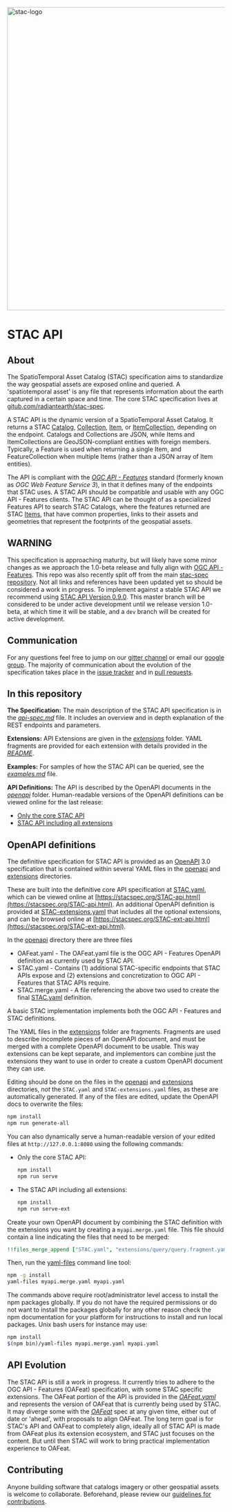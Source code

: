 <img src="https://github.com/radiantearth/stac-site/raw/master/images/logo/stac-030-long.png" alt="stac-logo" width="700"/>

# STAC API

## About

The SpatioTemporal Asset Catalog (STAC) specification aims to standardize the way geospatial assets are exposed online and queried. 
A 'spatiotemporal asset' is any file that represents information about the earth captured in a certain space and 
time. The core STAC specification lives at [gitub.com/radiantearth/stac-spec](https://github.com/radiantearth/stac-spec).

A STAC API is the dynamic version of a SpatioTemporal Asset Catalog. It returns a STAC [Catalog](https://github.com/radiantearth/stac-spec/tree/master/catalog-spec/catalog-spec.md), 
[Collection](https://github.com/radiantearth/stac-spec/tree/master/collection-spec/collection-spec.md), [Item](https://github.com/radiantearth/stac-spec/tree/master/item-spec/item-spec.md), 
or [ItemCollection](./stac-spec/item-spec/itemcollection-spec.md), depending on the endpoint.
Catalogs and Collections are JSON, while Items and ItemCollections are GeoJSON-compliant entities with foreign members.  
Typically, a Feature is used when returning a single Item, and FeatureCollection when multiple Items (rather than a JSON array of Item entities).

The API is compliant with the *[OGC API - Features](http://docs.opengeospatial.org/is/17-069r3/17-069r3.html)* standard 
(formerly known as *OGC Web Feature Service 3*), in that it defines many of the endpoints that STAC uses. A STAC API should be 
compatible and usable with any OGC API - Features clients. The STAC API can be thought of as a specialized Features API 
to search STAC Catalogs, where the features returned are STAC [Items](https://github.com/radiantearth/stac-spec/tree/master/item-spec/item-spec.md), 
that have common properties, links to their assets and geometries that represent the footprints of the geospatial assets.

## WARNING

This specification is approaching maturity, but will likely have some minor changes as we approach the 1.0-beta release and 
fully align with [OGC API - Features](http://docs.opengeospatial.org/is/17-069r3/17-069r3.html). This repo was also recently 
split off from the main [stac-spec repository](https://github.com/radiantearth/stac-spec). Not all links and references have 
been updated yet so should be considered a work in progress. To implement against a stable STAC API we recommend using 
[STAC API Version 0.9.0](https://github.com/radiantearth/stac-spec/tree/v0.9.0/api-spec). This master branch will be 
considered to be under active development until we release version 1.0-beta, at which time it will be stable, and a `dev` 
branch will be created for active development.

## Communication

For any questions feel free to jump on our [gitter channel](https://gitter.im/SpatioTemporal-Asset-Catalog/Lobby) or email 
our [google group](https://groups.google.com/forum/#!forum/stac-spec). The majority of communication about the evolution of 
the specification takes place in the [issue tracker](https://github.com/radiantearth/stac-api-spec/issues) and in 
[pull requests](https://github.com/radiantearth/stac-api-spec/pulls).

## In this repository

**The Specification:** The main description of the STAC API specification is in the *[api-spec.md](api-spec.md)* file.
It includes an overview and in depth explanation of the REST endpoints and parameters.

**Extensions:** API Extensions are given in the *[extensions](extensions/)* folder.
YAML fragments are provided for each extension with details provided in the *[README](extensions/README.md)*.

**Examples:** For samples of how the STAC API can be queried, see the *[examples.md](examples.md)* file.

**API Definitions:** The API is described by the OpenAPI documents in the *[openapi](openapi/)* folder.
Human-readable versions of the OpenAPI definitions can be viewed online for the last release:
- [Only the core STAC API](https://stacspec.org/STAC-api.html) 
- [STAC API including all extensions](https://stacspec.org/STAC-ext-api.html)

## OpenAPI definitions

The definitive specification for STAC API is provided as an [OpenAPI](http://openapis.org/) 3.0 specification that is
contained within several YAML files in the [openapi](openapi/) and [extensions](extensions/) directories.

These are built into the definitive core API specification at [STAC.yaml](STAC.yaml), which can be viewed online at 
[https://stacspec.org/STAC-api.html](https://stacspec.org/STAC-api.html). An additional OpenAPI definition is provided at 
[STAC-extensions.yaml](STAC-extensions.yaml) that includes all the optional extensions, and can be browsed online at
[https://stacspec.org/STAC-ext-api.html](https://stacspec.org/STAC-ext-api.html).

In the [openapi](openapi/) directory there are three files

- OAFeat.yaml - The OAFeat.yaml file is the OGC API - Features OpenAPI definition as currently used by STAC API.
- STAC.yaml - Contains (1) additional STAC-specific endpoints that STAC APIs expose and (2) extensions and concretization to
  OGC API - Features that STAC APIs require.
- STAC.merge.yaml - A file referencing the above two used to create the final [STAC.yaml](STAC.yaml) definition.

A basic STAC implementation implements both the OGC API - Features and STAC definitions.

The YAML files in the [extensions](extensions/) folder are fragments. Fragments are used to describe incomplete pieces of an OpenAPI document,
and must be merged with a complete OpenAPI document to be usable. This way extensions can be kept separate, and implementors can combine just
the extensions they want to use in order to create a custom OpenAPI document they can use.

Editing should be done on the files in the [openapi](openapi/) and [extensions](extensions/) directories, *not* the `STAC.yaml` and
`STAC-extensions.yaml` files, as these are automatically generated. If any of the files are edited, update the OpenAPI docs to overwrite the files:

```bash
npm install
npm run generate-all
```

You can also dynamically serve a human-readable version of your edited files at `http://127.0.0.1:8080` using the following commands:
- Only the core STAC API:
  ```bash
  npm install
  npm run serve
  ```
- The STAC API including all extensions:
  ```bash
  npm install
  npm run serve-ext
  ```

Create your own OpenAPI document by combining the STAC definition with the extensions you want by creating a `myapi.merge.yaml` file.
This file should contain a line indicating the files that need to be merged:

```yaml
!!files_merge_append ["STAC.yaml", "extensions/query/query.fragment.yaml"]
```

Then, run the [yaml-files](https://www.npmjs.com/package/yaml-files) command line tool:

```bash
npm -g install
yaml-files myapi.merge.yaml myapi.yaml
```

The commands above require root/administrator level access to install the npm packages globally.
If you do not have the required permissions or do not want to install the packages globally for any other reason check the
npm documentation for your platform for instructions to install and run local packages. Unix bash users for instance may use:

```bash
npm install
$(npm bin)/yaml-files myapi.merge.yaml myapi.yaml
```

## API Evolution

The STAC API is still a work in progress. It currently tries to adhere to the OGC API - Features (OAFeat) specification,
with some STAC specific extensions. The OAFeat portion of the API is provided in the *[OAFeat.yaml](openapi/OAFeat.yaml)*
and represents the version of OAFeat that is currently being used by STAC. It may diverge some with the
*[OAFeat](https://github.com/opengeospatial/ogcapi-features)* spec at any given time, either out of date or 'ahead',
with proposals to align OAFeat. The long term goal is for STAC's API and OAFeat to completely align,
ideally all of STAC API is made from OAFeat plus its extension ecosystem, and STAC just focuses on the content.
But until then STAC will work to bring practical implementation experience to OAFeat. 

## Contributing

Anyone building software that catalogs imagery or other geospatial assets is welcome to collaborate.
Beforehand, please review our [guidelines for contributions](CONTRIBUTING.md).
